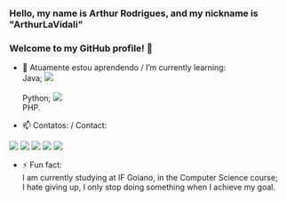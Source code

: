 ### Hello, my name is Arthur Rodrigues, and my nickname is "ArthurLaVidali"
### Welcome to my GitHub profile! 👋


- 🌱 Atuamente estou aprendendo / I’m currently learning: <br>
Java; <img src="https://cdn.jsdelivr.net/gh/devicons/devicon/icons/java/java-original.svg=?height=20?wheight=20" /><br>   
Python; <img src="https://cdn.jsdelivr.net/gh/devicons/devicon/icons/python/python-original.svg" /><br>
PHP. <i class="devicon-php-plain"></i><br>

- 📫 Contatos: / Contact: <br>
<div>
<a href="https://www.youtube.com/channel/UC9jmuD4Nzm3IIC-LAhFY69A" target="_blank"><img src="https://img.shields.io/badge/YouTube-FF0000?style=for-the-badge&logo=youtube&logoColor=white" target="_blank"></a>
<a href="https://www.instagram.com/a_rodrigueszz/" target="_blank"><img src="https://img.shields.io/badge/-Instagram-%23E4405F?style=for-the-badge&logo=instagram&logoColor=white" target="_blank"></a>
<a href="https://www.twitch.tv/arthurlavidali" target="_blank"><img src="https://img.shields.io/badge/Twitch-9146FF?style=for-the-badge&logo=twitch&logoColor=white" target="_blank"></a>
<a href = "mailto:arthurcas2022@gmail.com"><img src="https://img.shields.io/badge/Gmail-D14836?style=for-the-badge&logo=gmail&logoColor=white" target="_blank"></a>
<a href="https://www.linkedin.com/in/arthur-rodrigues-a01b53258/" target="_blank"><img src="https://img.shields.io/badge/-LinkedIn-%230077B5?style=for-the-badge&logo=linkedin&logoColor=white" target="_blank"></a>
</div>

- ⚡ Fun fact: <br>
    I am currently studying at IF Goiano, in the Computer Science course;<br>
    I hate giving up, I only stop doing something when I achieve my goal.<br>


